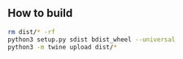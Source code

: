 ## How to build
```bash
rm dist/* -rf
python3 setup.py sdist bdist_wheel --universal
python3 -m twine upload dist/*
```